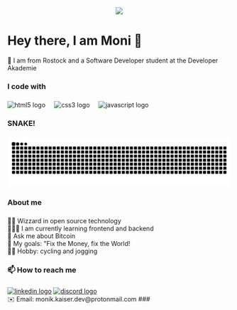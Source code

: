 <div align="center">
  <img height="200" src="https://media.licdn.com/dms/image/v2/D4D03AQGbmVjM-ZIwWQ/profile-displayphoto-shrink_200_200/profile-displayphoto-shrink_200_200/0/1713389416026?e=1758153600&v=beta&t=xBHnRkekDsj4YfnFfqm5oB4NxDlG_mIxqqM3CpItbMI"  />
</div>

<h1 align="left">Hey there, I am Moni 👋</h1>
<p align="left">📌 I am from Rostock and a Software Developer student at the Developer Akademie</p>

###

<h3 align="left">I code with</h3>

###


<div align="left">
  <img src="https://cdn.jsdelivr.net/gh/devicons/devicon/icons/html5/html5-original.svg" height="52" alt="html5 logo"  />
  <img width="12" />
  <img src="https://cdn.jsdelivr.net/gh/devicons/devicon/icons/css3/css3-original.svg" height="52" alt="css3 logo"  />
  <img width="12" />
  <img src="https://cdn.jsdelivr.net/gh/devicons/devicon/icons/javascript/javascript-original.svg" height="52" alt="javascript logo"  />
</div>

###

<h3 align="left">SNAKE!</h3>

###

<img src="https://raw.githubusercontent.com/MoniHRO/MoniHRO/output/snake.svg" alt="Snake animation" />

###

<h3 align="left">About me</h3>

###

<p align="left">🧙‍♂️ Wizzard in open source technology<br>👩🏻‍💻 I am currently learning frontend and backend<br>🧡 Ask me about Bitcoin <br>🎯 My goals: "Fix the Money, fix the World!<br>🚴‍♀️ Hobby: cycling and jogging</p>

###

<h3 align="left">📫 How to reach me</h3>

###

<div align="left">
  <a href="https://www.linkedin.com/in/monik-kaiser-%F0%9F%9A%B4%F0%9F%8F%BC%E2%80%8D%E2%99%80%EF%B8%8F-654503303" target="_blank">
    <img src="https://raw.githubusercontent.com/maurodesouza/profile-readme-generator/master/src/assets/icons/social/linkedin/default.svg" width="52" height="32" alt="linkedin logo"/></a>
  <a href="moni093525" target="_blank">
    <img src="https://raw.githubusercontent.com/maurodesouza/profile-readme-generator/master/src/assets/icons/social/discord/default.svg" width="52" height="32" alt="discord logo"/></a>
</div>
  <a align="left">✉️ Email: monik.kaiser.dev@protonmail.com</a>
###
